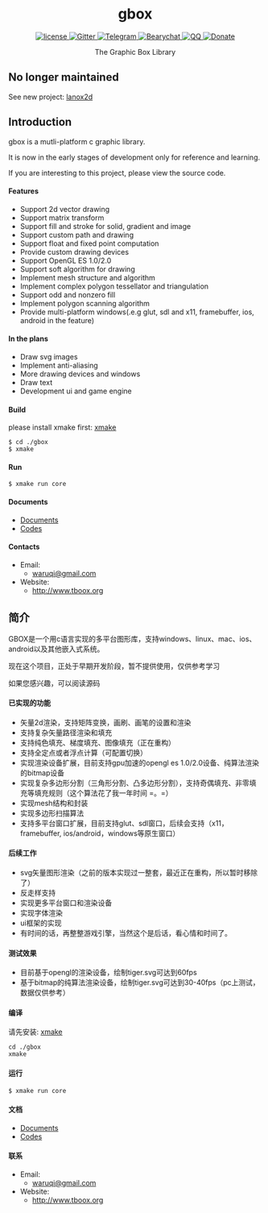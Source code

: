 <p>
<div align="center">
  <h1>gbox</h1>

  <div>
    <a href="https://github.com/tboox/gbox/blob/master/LICENSE.md">
      <img src="https://img.shields.io/github/license/tboox/vm86.svg?colorB=f48041&style=flat-square" alt="license" />
    </a>
    <a href="https://gitter.im/tboox/tboox?utm_source=badge&utm_medium=badge&utm_campaign=pr-badge&utm_content=badge">
      <img src="https://img.shields.io/gitter/room/tboox/tboox.svg?style=flat-square&colorB=96c312" alt="Gitter" />
    </a>
    <a href="https://t.me/joinchat/F2dIAw5iTkDUMwCQ_8CStw">
      <img src="https://img.shields.io/badge/chat-on%20telegram-blue.svg?style=flat-square" alt="Telegram" />
    </a>
    <a href="https://tboox.bearychat.com/signup/98bf6970b9f889d6ae3fbc3d50ee8a36">
      <img src="https://img.shields.io/badge/chat-on%20bearychat-brightgreen.svg?style=flat-square" alt="Bearychat" />
    </a>
    <a href="https://jq.qq.com/?_wv=1027&k=5hpwWFv">
      <img src="https://img.shields.io/badge/chat-on%20QQ-ff69b4.svg?style=flat-square" alt="QQ" />
    </a>
    <a href="http://tboox.org/donation/">
      <img src="https://img.shields.io/badge/donate-us-orange.svg?style=flat-square" alt="Donate" />
    </a>
  </div>

  <p>The Graphic Box Library</p>
</div>
</p>

## No longer maintained

See new project: [lanox2d](https://github.com/lanox2d/lanox2d)

## Introduction

gbox is a mutli-platform c graphic library. 

It is now in the early stages of development only for reference and learning.

If you are interesting to this project, please view the source code.

#### Features

- Support 2d vector drawing
- Support matrix transform
- Support fill and stroke for solid, gradient and image
- Support custom path and drawing
- Support float and fixed point computation
- Provide custom drawing devices
- Support OpenGL ES 1.0/2.0 
- Support soft algorithm for drawing
- Implement mesh structure and algorithm
- Implement complex polygon tessellator and triangulation
- Support odd and nonzero fill
- Implement polygon scanning algorithm
- Provide multi-platform windows(.e.g glut, sdl and x11, framebuffer, ios, android in the feature)

#### In the plans

- Draw svg images
- Implement anti-aliasing
- More drawing devices and windows
- Draw text 
- Development ui and game engine

#### Build

please install xmake first: [xmake](http://www.xmake.io)

    $ cd ./gbox
    $ xmake

#### Run

    $ xmake run core

#### Documents

* [Documents](https://github.com/tboox/gbox/wiki/documents)
* [Codes](https://github.com/tboox/gbox)

#### Contacts

- Email:   	    
	- waruqi@gmail.com
- Website: 	    
	- http://www.tboox.org


## 简介

GBOX是一个用c语言实现的多平台图形库，支持windows、linux、mac、ios、android以及其他嵌入式系统。

现在这个项目，正处于早期开发阶段，暂不提供使用，仅供参考学习

如果您感兴趣，可以阅读源码

#### 已实现的功能

- 矢量2d渲染，支持矩阵变换，画刷、画笔的设置和渲染
- 支持复杂矢量路径渲染和填充
- 支持纯色填充、梯度填充、图像填充（正在重构）
- 支持全定点或者浮点计算（可配置切换）
- 实现渲染设备扩展，目前支持gpu加速的opengl es 1.0/2.0设备、纯算法渲染的bitmap设备
- 实现复杂多边形分割（三角形分割、凸多边形分割），支持奇偶填充、非零填充等填充规则（这个算法花了我一年时间 =。=）
- 实现mesh结构和封装
- 实现多边形扫描算法
- 支持多平台窗口扩展，目前支持glut、sdl窗口，后续会支持（x11，framebuffer, ios/android，windows等原生窗口）

#### 后续工作

- svg矢量图形渲染（之前的版本实现过一整套，最近正在重构，所以暂时移除了）
- 反走样支持
- 实现更多平台窗口和渲染设备
- 实现字体渲染
- ui框架的实现
- 有时间的话，再整整游戏引擎，当然这个是后话，看心情和时间了。

#### 测试效果

- 目前基于opengl的渲染设备，绘制tiger.svg可达到60fps
- 基于bitmap的纯算法渲染设备，绘制tiger.svg可达到30-40fps（pc上测试，数据仅供参考）

#### 编译

请先安装: [xmake](http://www.xmake.io)

    cd ./gbox
    xmake

#### 运行

    $ xmake run core

#### 文档

* [Documents](https://github.com/tboox/gbox/wiki/documents)
* [Codes](https://github.com/tboox/gbox)

#### 联系

- Email:   	    
	- waruqi@gmail.com
- Website: 	    
	- http://www.tboox.org

